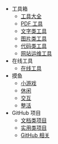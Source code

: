 - 工具箱
  - [工具大全](toolbox/abc)
  - [PDF 工具](toolbox/pdf)
  - [文字类工具](toolbox/text)
  - [图片类工具](toolbox/image)
  - [代码类工具](toolbox/code)
  - [网站运维工具](toolbox/website)
- 在线工具
  - [在线工具](online/)
- 摸鱼
  - [小游戏](fun/game)
  - [休闲](fun/leisure)
  - [交互](fun/interact)
  - [整活](fun/amuse)
- GitHub 项目
  - [文档类项目](github/docs)
  - [实用类项目](github/useful)
  - [GitHub 相关](github/github)

